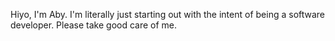 Hiyo, I'm Aby.
I'm literally just starting out with the intent of being a software developer.
Please take good care of me.

<!---
NotReallyHo/NotReallyHo is a ✨ special ✨ repository because its `README.md` (this file) appears on your GitHub profile.
You can click the Preview link to take a look at your changes.
--->
